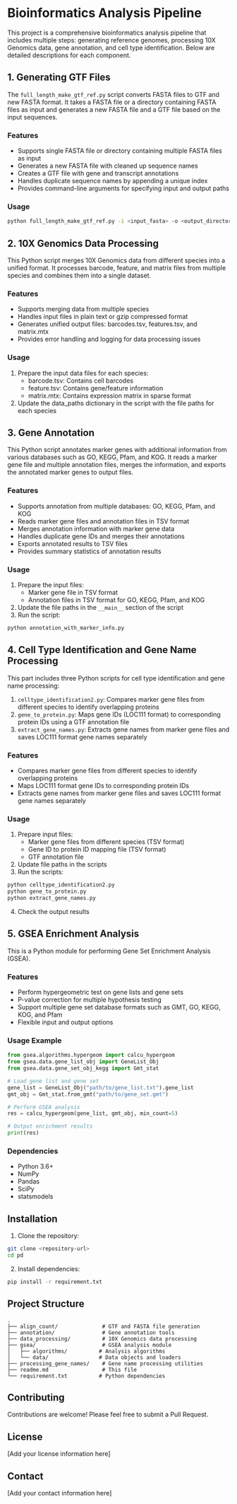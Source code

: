 # Bioinformatics Analysis Pipeline

This project is a comprehensive bioinformatics analysis pipeline that includes multiple steps: generating reference genomes, processing 10X Genomics data, gene annotation, and cell type identification. Below are detailed descriptions for each component.

## 1. Generating GTF Files

The `full_length_make_gtf_ref.py` script converts FASTA files to GTF and new FASTA format. It takes a FASTA file or a directory containing FASTA files as input and generates a new FASTA file and a GTF file based on the input sequences.

### Features

- Supports single FASTA file or directory containing multiple FASTA files as input
- Generates a new FASTA file with cleaned up sequence names
- Creates a GTF file with gene and transcript annotations
- Handles duplicate sequence names by appending a unique index
- Provides command-line arguments for specifying input and output paths

### Usage

```bash
python full_length_make_gtf_ref.py -i <input_fasta> -o <output_directory>
```

## 2. 10X Genomics Data Processing

This Python script merges 10X Genomics data from different species into a unified format. It processes barcode, feature, and matrix files from multiple species and combines them into a single dataset.

### Features

- Supports merging data from multiple species
- Handles input files in plain text or gzip compressed format
- Generates unified output files: barcodes.tsv, features.tsv, and matrix.mtx
- Provides error handling and logging for data processing issues

### Usage

1. Prepare the input data files for each species:
   - barcode.tsv: Contains cell barcodes
   - feature.tsv: Contains gene/feature information
   - matrix.mtx: Contains expression matrix in sparse format
2. Update the data_paths dictionary in the script with the file paths for each species

## 3. Gene Annotation

This Python script annotates marker genes with additional information from various databases such as GO, KEGG, Pfam, and KOG. It reads a marker gene file and multiple annotation files, merges the information, and exports the annotated marker genes to output files.

### Features

- Supports annotation from multiple databases: GO, KEGG, Pfam, and KOG
- Reads marker gene files and annotation files in TSV format
- Merges annotation information with marker gene data
- Handles duplicate gene IDs and merges their annotations
- Exports annotated results to TSV files
- Provides summary statistics of annotation results

### Usage

1. Prepare the input files:
   - Marker gene file in TSV format
   - Annotation files in TSV format for GO, KEGG, Pfam, and KOG
2. Update the file paths in the `__main__` section of the script
3. Run the script:

```bash
python annotation_with_marker_info.py
```

## 4. Cell Type Identification and Gene Name Processing

This part includes three Python scripts for cell type identification and gene name processing:

1. `celltype_identification2.py`: Compares marker gene files from different species to identify overlapping proteins
2. `gene_to_protein.py`: Maps gene IDs (LOC111 format) to corresponding protein IDs using a GTF annotation file
3. `extract_gene_names.py`: Extracts gene names from marker gene files and saves LOC111 format gene names separately

### Features

- Compares marker gene files from different species to identify overlapping proteins
- Maps LOC111 format gene IDs to corresponding protein IDs
- Extracts gene names from marker gene files and saves LOC111 format gene names separately

### Usage

1. Prepare input files:
   - Marker gene files from different species (TSV format)
   - Gene ID to protein ID mapping file (TSV format)
   - GTF annotation file
2. Update file paths in the scripts
3. Run the scripts:

```bash
python celltype_identification2.py
python gene_to_protein.py
python extract_gene_names.py
```

4. Check the output results

## 5. GSEA Enrichment Analysis

This is a Python module for performing Gene Set Enrichment Analysis (GSEA).

### Features

- Perform hypergeometric test on gene lists and gene sets
- P-value correction for multiple hypothesis testing
- Support multiple gene set database formats such as GMT, GO, KEGG, KOG, and Pfam
- Flexible input and output options

### Usage Example

```python
from gsea.algorithms.hypergeom import calcu_hypergeom
from gsea.data.gene_list_obj import GeneList_Obj
from gsea.data.gene_set_obj_kegg import Gmt_stat

# Load gene list and gene set
gene_list = GeneList_Obj("path/to/gene_list.txt").gene_list
gmt_obj = Gmt_stat.from_gmt("path/to/gene_set.gmt")

# Perform GSEA analysis
res = calcu_hypergeom(gene_list, gmt_obj, min_count=5)

# Output enrichment results
print(res)
```

### Dependencies

- Python 3.6+
- NumPy
- Pandas
- SciPy
- statsmodels

## Installation

1. Clone the repository:

```bash
git clone <repository-url>
cd pd
```

2. Install dependencies:

```bash
pip install -r requirement.txt
```

## Project Structure

```
.
├── align_count/              # GTF and FASTA file generation
├── annotation/               # Gene annotation tools
├── data_processing/          # 10X Genomics data processing
├── gsea/                     # GSEA analysis module
│   ├── algorithms/          # Analysis algorithms
│   └── data/                # Data objects and loaders
├── processing_gene_names/    # Gene name processing utilities
├── readme.md                 # This file
└── requirement.txt          # Python dependencies
```

## Contributing

Contributions are welcome! Please feel free to submit a Pull Request.

## License

[Add your license information here]

## Contact

[Add your contact information here]
